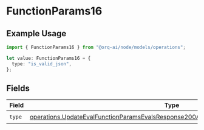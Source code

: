 # FunctionParams16

## Example Usage

```typescript
import { FunctionParams16 } from "@orq-ai/node/models/operations";

let value: FunctionParams16 = {
  type: "is_valid_json",
};
```

## Fields

| Field                                                                                                                                                                                          | Type                                                                                                                                                                                           | Required                                                                                                                                                                                       | Description                                                                                                                                                                                    |
| ---------------------------------------------------------------------------------------------------------------------------------------------------------------------------------------------- | ---------------------------------------------------------------------------------------------------------------------------------------------------------------------------------------------- | ---------------------------------------------------------------------------------------------------------------------------------------------------------------------------------------------- | ---------------------------------------------------------------------------------------------------------------------------------------------------------------------------------------------- |
| `type`                                                                                                                                                                                         | [operations.UpdateEvalFunctionParamsEvalsResponse200ApplicationJSONResponseBody516Type](../../models/operations/updateevalfunctionparamsevalsresponse200applicationjsonresponsebody516type.md) | :heavy_check_mark:                                                                                                                                                                             | N/A                                                                                                                                                                                            |